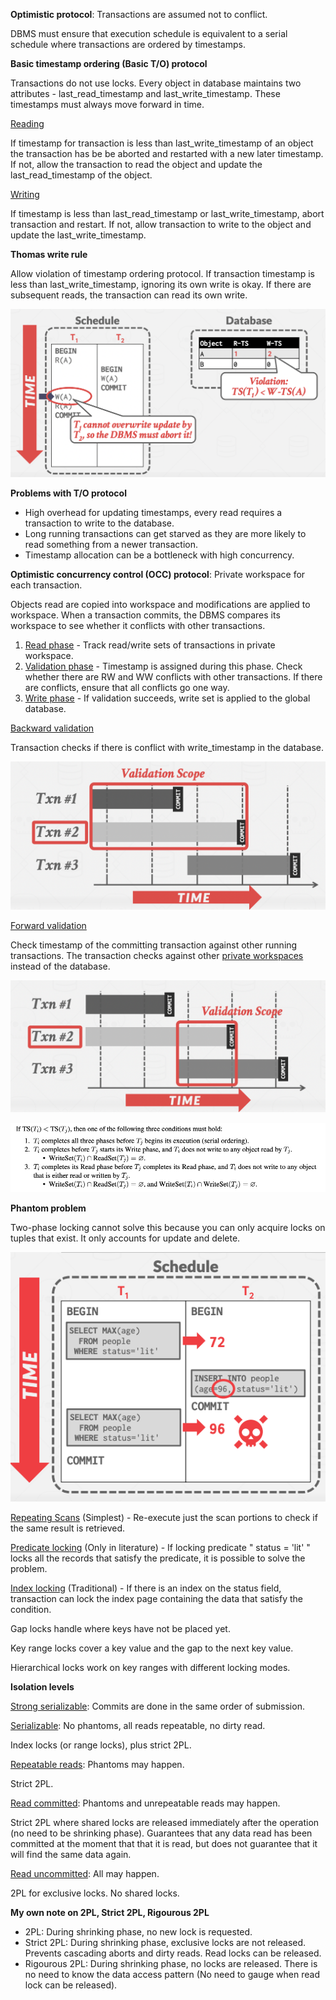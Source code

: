 **Optimistic protocol**: Transactions are assumed not to conflict.

DBMS must ensure that execution schedule is equivalent to a serial schedule where transactions are ordered by timestamps.

**Basic timestamp ordering (Basic T/O) protocol**

Transactions do not use locks. Every object in database maintains two attributes - last_read_timestamp and last_write_timestamp. These timestamps must always move forward in time.

<ins>Reading</ins>

If timestamp for transaction is less than last_write_timestamp of an object the transaction has be be aborted and restarted with a new later timestamp. If not, allow the transaction to read the object and update the last_read_timestamp of the object.

<ins>Writing</ins>

If timestamp is less than last_read_timestamp or last_write_timestamp, abort transaction and restart. If not, allow transaction to write to the object and update the last_write_timestamp.

**Thomas write rule**

Allow violation of timestamp ordering protocol. If transaction timestamp is less than last_write_timestamp, ignoring its own write is okay. If there are subsequent reads, the transaction can read its own write.

![](images/Pasted%20image%2020221103123513.png)

**Problems with T/O protocol**

- High overhead for updating timestamps, every read requires a transaction to write to the database.
- Long running transactions can get starved as they are more likely to read something from a newer transaction.
- Timestamp allocation can be a bottleneck with high concurrency.

**Optimistic concurrency control (OCC) protocol**: Private workspace for each transaction.

Objects read are copied into workspace and modifications are applied to workspace. When a transaction commits, the DBMS compares its workspace to see whether it conflicts with other transactions.

1. <ins>Read phase</ins> - Track read/write sets of transactions in private workspace.
2. <ins>Validation phase</ins> - Timestamp is assigned during this phase. Check whether there are RW and WW conflicts with other transactions. If there are conflicts, ensure that all conflicts go one way.
3. <ins>Write phase</ins> - If validation succeeds, write set is applied to the global database.

<ins>Backward validation</ins>

Transaction checks if there is conflict with write_timestamp in the database.

![](images/Pasted%20image%2020221103125626.png)

<ins>Forward validation</ins>

Check timestamp of the committing transaction against other running transactions. The transaction checks against other <ins>private workspaces</ins> instead of the database.

![](images/Pasted%20image%2020221103125709.png)

![](images/Pasted%20image%2020221213172948.png)

**Phantom problem**

Two-phase locking cannot solve this because you can only acquire locks on tuples that exist. It only accounts for update and delete.

![](images/Pasted%20image%2020221108143952.png)

<ins>Repeating Scans</ins> (Simplest) - Re-execute just the scan portions to check if the same result is retrieved. 

<ins>Predicate locking</ins>  (Only in literature) - If locking predicate " status = 'lit' " locks all the records that satisfy the predicate, it is possible to solve the problem.

<ins>Index locking</ins> (Traditional) - If there is an index on the status field, transaction can lock the index page containing the data that satisfy the condition.

Gap locks handle where keys have not be placed yet.

Key range locks cover a key value and the gap to the next key value.

Hierarchical locks work on key ranges with different locking modes.

**Isolation levels**

<ins>Strong serializable</ins>: Commits are done in the same order of submission.

<ins>Serializable</ins>: No phantoms, all reads repeatable, no dirty read.

Index locks (or range locks), plus strict 2PL.

<ins>Repeatable reads</ins>: Phantoms may happen.

Strict 2PL.

<ins>Read committed</ins>: Phantoms and unrepeatable reads may happen.

Strict 2PL where shared locks are released immediately after the operation (no need to be shrinking phase). Guarantees that any data read has been committed at the moment that that it is read, but does not guarantee that it will find the same data again.

<ins>Read uncommitted</ins>:  All may happen.

2PL for exclusive locks. No shared locks.

**My own note on 2PL, Strict 2PL, Rigourous 2PL**

- 2PL: During shrinking phase, no new lock is requested.
- Strict 2PL: During shrinking phase, exclusive locks are not released. Prevents cascading aborts and dirty reads. Read locks can be released.
- Rigourous 2PL: During shrinking phase, no locks are released. There is no need to know the data access pattern (No need to gauge when read lock can be released).